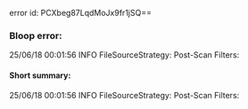 error id: PCXbeg87LqdMoJx9fr1jSQ==
### Bloop error:

25/06/18 00:01:56 INFO FileSourceStrategy: Post-Scan Filters:
#### Short summary: 

25/06/18 00:01:56 INFO FileSourceStrategy: Post-Scan Filters: